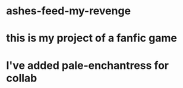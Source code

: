 # ashes-feed-my-revenge

# this is my project of a fanfic game
# I've added pale-enchantress for collab

